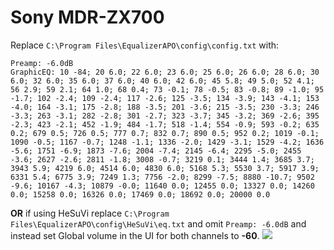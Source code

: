 # Sony MDR-ZX700
Replace `C:\Program Files\EqualizerAPO\config\config.txt` with:
```
Preamp: -6.0dB
GraphicEQ: 10 -84; 20 6.0; 22 6.0; 23 6.0; 25 6.0; 26 6.0; 28 6.0; 30 6.0; 32 6.0; 35 6.0; 37 6.0; 40 6.0; 42 6.0; 45 5.8; 49 5.0; 52 4.1; 56 2.9; 59 2.1; 64 1.0; 68 0.4; 73 -0.1; 78 -0.5; 83 -0.8; 89 -1.0; 95 -1.7; 102 -2.4; 109 -2.4; 117 -2.6; 125 -3.5; 134 -3.9; 143 -4.1; 153 -4.0; 164 -3.1; 175 -2.8; 188 -3.5; 201 -3.6; 215 -3.5; 230 -3.3; 246 -3.3; 263 -3.1; 282 -2.8; 301 -2.7; 323 -3.7; 345 -3.2; 369 -2.6; 395 -2.3; 423 -2.1; 452 -1.9; 484 -1.7; 518 -1.4; 554 -0.9; 593 -0.2; 635 0.2; 679 0.5; 726 0.5; 777 0.7; 832 0.7; 890 0.5; 952 0.2; 1019 -0.1; 1090 -0.5; 1167 -0.7; 1248 -1.1; 1336 -2.0; 1429 -3.1; 1529 -4.2; 1636 -5.6; 1751 -6.9; 1873 -7.6; 2004 -7.4; 2145 -6.4; 2295 -5.0; 2455 -3.6; 2627 -2.6; 2811 -1.8; 3008 -0.7; 3219 0.1; 3444 1.4; 3685 3.7; 3943 5.9; 4219 6.0; 4514 6.0; 4830 6.0; 5168 5.3; 5530 3.7; 5917 3.9; 6331 5.4; 6775 3.9; 7249 1.3; 7756 -2.0; 8299 -7.5; 8880 -10.7; 9502 -9.6; 10167 -4.3; 10879 -0.0; 11640 0.0; 12455 0.0; 13327 0.0; 14260 0.0; 15258 0.0; 16326 0.0; 17469 0.0; 18692 0.0; 20000 0.0
```
**OR** if using HeSuVi replace `C:\Program Files\EqualizerAPO\config\HeSuVi\eq.txt` and omit `Preamp: -6.0dB` and instead set Global volume in the UI for both channels to **-60**.
![](https://raw.githubusercontent.com/jaakkopasanen/AutoEq/master/results/SBAF-Serious/innerfidelity/onear/Sony%20MDR-ZX700/Sony%20MDR-ZX700.png)